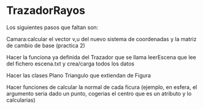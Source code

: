 # TrazadorRayos

Los siguientes pasos que faltan son:

Camara:calcular el vector v,u del nuevo sistema de coordenadas y la matriz de cambio de base (practica 2)

Hacer la funciona ya definida del Trazador que se llama leerEscena que lee del fichero escena.txt y crea/carga todos los datos

Hacer las clases Plano Triangulo que extiendan de Figura

Hacer funciones de calcular la normal de cada ficura (ejemplo, en esfera, el argumento seria dado un punto, cogerias el centro que es un atributo y lo calcularias)
